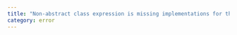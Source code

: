 ```yaml
---
title: "Non-abstract class expression is missing implementations for the following members of '{0}': {1}."
category: error
---
```

